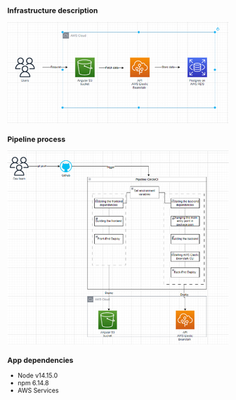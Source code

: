 ### Infrastructure description
![Alt text](<Architecture Diagram.png>)

### Pipeline process
![Alt text](<Pipeline Architecture Diagram.png>)

### App dependencies
- Node v14.15.0 
- npm 6.14.8 
- AWS Services
